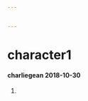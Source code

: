 ```yaml
---


---
```


<h1 id="character1">character1</h1>
<h4 id="charliegean-2018-10-30">charliegean 2018-10-30</h4>
<ol>
<li></li>
</ol>

